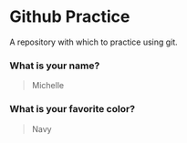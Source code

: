 # Github Practice

A repository with which to practice using git.

### What is your name?

> Michelle


### What is your favorite color?

> Navy
